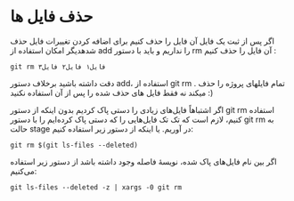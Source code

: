 حذف فایل ها
=====

اگر پس از ثبت یک فایل آن فایل را حذف کنیم برای اضافه کردن تغییرات فایل حذف شدهدیگر امکان استفاده از add  را نداریم و باید با دستور rm آن فایل را حذف کنیم :

```
git rm فایل۱ فایل۲ فایل۳
```

دقت داشته باشید برخلاف دستور add، استفاده از git rm . تمام فایلهای پروژه را حذف میکند نه فقط فایل های حذف شده را پس از آن استفاده نکنید :)


اگر اشتباهاً فایل‌های زیادی را دستی پاک کردیم بدون اینکه از دستور git rm استفاده کنیم، لازم است که تک تک فایل‌هایی را که دستی پاک کرده‌ایم را با دستور git rm به حالت stage در آوریم. یا اینکه از دستور زیر استفاده کنیم:

```
git rm $(git ls-files --deleted)
```

اگر بین نام فایل‌های پاک شده، نویسهٔ فاصله وجود داشته باشد از دستور زیر استفاده می‌کنیم:

```
git ls-files --deleted -z | xargs -0 git rm
```

